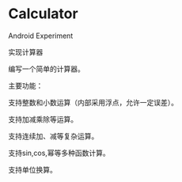 # Calculator
Android Experiment

实现计算器

编写一个简单的计算器。

主要功能：

支持整数和小数运算（内部采用浮点，允许一定误差）。

支持加减乘除等运算。

支持连续加、减等复杂运算。

支持sin,cos,幂等多种函数计算。

支持单位换算。
